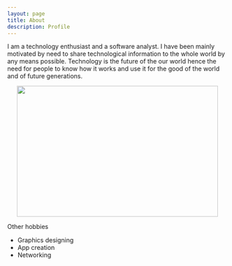 ```yaml
---
layout: page
title: About
description: Profile
---
```


I am a technology enthusiast and a software analyst. I have been mainly motivated by need to share technological information to the whole world by any means possible. Technology is the future of the our world hence the need for people to know how it works and use it for the good of the world and of future generations.

<p align="center">
<img width="460" height="300" src="https://i.stack.imgur.com/d3NTs.png/460/300">
</p>

Other hobbies

- Graphics designing
- App creation
- Networking
